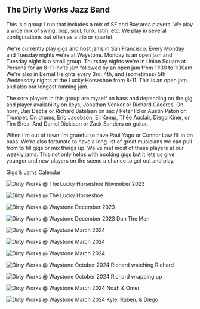 <div class="container text-center">
  <h2>The Dirty Works Jazz Band</h2>
</div>

This is a group I run that includes a mix of SF and Bay area players. We play a wide mix of swing, bop, soul, funk, latin, etc. We play in several configurations but often as a trio or quartet.

We're currently play gigs and host jams in San Francisco. Every Monday and Tuesday nights we're at Waystone. Monday is an open jam and Tuesday night is a small group. Thursday nights we're in Union Square at Persona for an 8-11 invite jam followed by an open jam from 11:30 to 1:30am. We're also in Bernal Heights every 3rd, 4th, and (sometimes) 5th Wednesday nights at the Lucky Horseshoe from 8-11. This is an open jam and also our longest running jam.

The core players in this group are myself on bass and depending on the gig and player availability on keys, Jonathan Venker or Richard Caceres. On horn, Dan Dectis or Richard Batelaan on sax / Peter Ild or Austin Paton on Trumpet. On drums, Eric Jacobson, Eli Kemp, Théo Auclair, Diego Kiner, or Tim Shea. And Daniel Dickison or Zack Sanders on guitar.

When I'm out of town I'm grateful to have Paul Yago or Connor Law fill in on bass. We're also fortunate to have a long list of great musicians we can pull from to fill gigs or mix things up. We've met most of these players at our weekly jams. This not only helps with booking gigs but it lets us give younger and new players on the scene a chance to get out and play.

<div class="container text-center">
  <p><router-link to="/music">Gigs & Jams Calendar</router-link></p>

![Dirty Works @ The Lucky Horseshoe November 2023](../../../../media/images/articles/dirty-works/2023.11.16_01-Shoe_Jam.jpg)

![Dirty Works @ The Lucky Horseshoe](../../../../media/images/articles/dirty-works/2023.11-Dirty_Works@The_Shoe.jpg)

![Dirty Works @ Waystone December 2023](../../../../media/images/articles/dirty-works/2023.12.18_01-Waystone.jpg)

![Dirty Works @ Waystone December 2023 Dan The Man](../../../../media/images/articles/dirty-works/2023.12.18_02-Waystone.jpg)

![Dirty Works @ Waystone March 2024](../../../../media/images/articles/dirty-works/2024.03-Waystone.jpg)

![Dirty Works @ Waystone March 2024](../../../../media/images/articles/dirty-works/2024.08.29_01-Persona.jpg)

![Dirty Works @ Waystone March 2024](../../../../media/images/articles/dirty-works/2024.08.29_02-Persona.jpg)

![Dirty Works @ Waystone October 2024 Richard watching Richard](../../../../media/images/articles/dirty-works/2024.10.06_01-Persona.jpg)

![Dirty Works @ Waystone October 2024 Richard wrapping up](../../../../media/images/articles/dirty-works/2024.10.06_02-Persona.jpg)

![Dirty Works @ Waystone March 2024 Noah & Omer](../../../../media/images/articles/dirty-works/2024.10.06_03-Persona.jpg)

![Dirty Works @ Waystone March 2024 Kyle, Ruben, & Diego](../../../../media/images/articles/dirty-works/2024.10.06_04-Persona.jpg)
</div>

<!-- <div class="container text-center">
  <h2>Recordings</h2>
  <p>Here are a few live recordings of the Dirty Works Jazz Band.</p>
  <p>Not professional recordings. Made with an iPhone sitting somewhere nearby.</p>

  <media-player :tracks="this.$parent.dw_tracks"></media-player>
</div> -->
